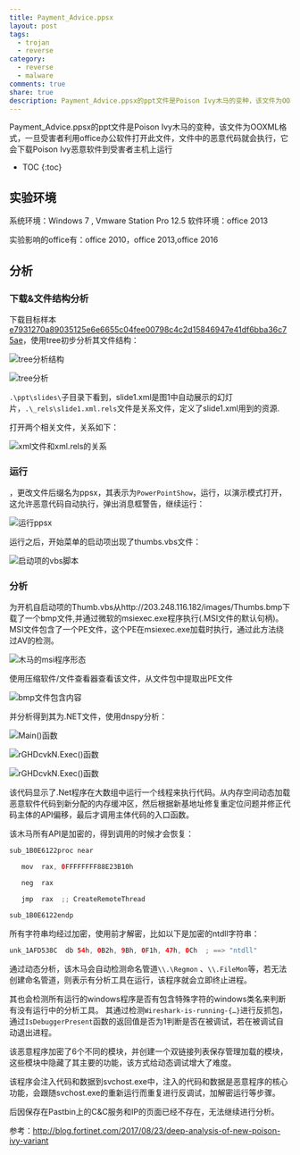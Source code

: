 ```yaml
---
title: Payment_Advice.ppsx
layout: post
tags:
  - trojan
  - reverse
category: 
  - reverse
  - malware
comments: true
share: true
description: Payment_Advice.ppsx的ppt文件是Poison Ivy木马的变种，该文件为OOXML格式，一旦受害者利用office办公软件打开此文件，文件中的恶意代码就会执行，它会下载Poison Ivy恶意软件到受害者主机上运行
---
```

Payment_Advice.ppsx的ppt文件是Poison Ivy木马的变种，该文件为OOXML格式，一旦受害者利用office办公软件打开此文件，文件中的恶意代码就会执行，它会下载Poison Ivy恶意软件到受害者主机上运行

* TOC
{:toc}

<!--more-->

## 实验环境

系统环境：Windows 7 , Vmware Station Pro 12.5 
软件环境：office 2013

实验影响的office有：office 2010，office 2013,office 2016

## 分析

### 下载&文件结构分析

下载目标样本[e7931270a89035125e6e6655c04fee00798c4c2d15846947e41df6bba36c75ae](https://malwr.com/analysis/NmQ3YTY2NmZjZGM2NDEyMzk3YzkxOWQwZTE3ZjE2YjQ/)，使用tree初步分析其文件结构：

![tree分析结构](/img/reverse/trojan/Payment_Advice_ppsx/%E6%96%87%E4%BB%B6%E6%A0%91%E5%BD%A2%E7%BB%93%E6%9E%84.png)

![tree分析](/img/reverse/trojan/Payment_Advice_ppsx/PPSX%E6%96%87%E4%BB%B6%E7%BB%93%E6%9E%84.png)

`.\ppt\slides\`子目录下看到，slide1.xml是图1中自动展示的幻灯片，`.\_rels\slide1.xml.rels`文件是关系文件，定义了slide1.xml用到的资源.

打开两个相关文件，关系如下：

![xml文件和xml.rels的关系](/img/reverse/trojan/Payment_Advice_ppsx/rld2%E4%B8%AD%E7%9A%84%E4%BB%A3%E7%A0%81.png)



### 运行

，更改文件后缀名为ppsx，其表示为`PowerPointShow`，运行，以演示模式打开，这允许恶意代码自动执行，弹出消息框警告，继续运行：

![运行ppsx](/img/reverse/trojan/Payment_Advice_ppsx/Payment_Advice_ppsx%E6%89%93%E5%BC%80.png)

运行之后，开始菜单的启动项出现了thumbs.vbs文件：

![启动项的vbs脚本](/img/reverse/trojan/Payment_Advice_ppsx/%E5%BC%80%E5%A7%8B%E6%96%87%E4%BB%B6%E5%A4%B9%E4%B8%AD%E7%9A%84thumb.vbs%E6%96%87%E4%BB%B6%E5%92%8C%E5%86%85%E5%AE%B9.png)

### 分析

为开机自启动项的Thumb.vbs从http://203.248.116.182/images/Thumbs.bmp下载了一个bmp文件,并通过微软的msiexec.exe程序执行(.MSI文件的默认句柄)。MSI文件包含了一个PE文件，这个PE在msiexec.exe加载时执行，通过此方法绕过AV的检测。

![木马的msi程序形态](/img/reverse/trojan/Payment_Advice_ppsx/msi%E6%96%87%E4%BB%B6.png)

使用压缩软件/文件查看器查看该文件，从文件包中提取出PE文件

![bmp文件包含内容](/img/reverse/trojan/Payment_Advice_ppsx/binwalk%E6%9F%A5%E7%9C%8Bthumbs_bmp%E7%9A%84%E6%96%87%E4%BB%B6%E6%A0%BC%E5%BC%8F.png)

并分析得到其为.NET文件，使用dnspy分析：

![Main()函数](/img/reverse/trojan/Payment_Advice_ppsx/dnspy%E5%8F%8D%E6%B1%87%E7%BC%96%E6%9C%A8%E6%9C%A8%E9%A9%AC1.png)

![rGHDcvkN.Exec()函数](/img/reverse/trojan/Payment_Advice_ppsx/dnspy%E5%8F%8D%E6%B1%87%E7%BC%96%E6%9C%A8%E6%9C%A8%E9%A9%AC2.png)

![rGHDcvkN.Exec()函数](/img/reverse/trojan/Payment_Advice_ppsx/dnspy%E5%8F%8D%E6%B1%87%E7%BC%96%E6%9C%A8%E6%9C%A8%E9%A9%AC1.png)

该代码显示了.Net程序在大数组中运行一个线程来执行代码。从内存空间动态加载恶意软件代码到新分配的内存缓冲区，然后根据新基地址修复重定位问题并修正代码主体的API偏移，最后才调用主体代码的入口函数。

该木马所有API是加密的，得到调用的时候才会恢复：

```java
sub_1B0E6122proc near      

   mov  rax, 0FFFFFFFF88E23B10h

   neg  rax

   jmp  rax  ;; CreateRemoteThread

sub_1B0E6122endp
```

所有字符串均经过加密，使用前才解密，比如以下是加密的ntdll字符串：

```java
unk_1AFD538C  db 54h, 0B2h, 9Bh, 0F1h, 47h, 0Ch  ; ==> "ntdll"
```

通过动态分析，该木马会自动检测命名管道`\\.\Regmon` 、`\\.FileMon`等，若无法创建命名管道，则表示有分析工具在运行，该程序就会立即终止进程。

其也会检测所有运行的windows程序是否有包含特殊字符的windows类名来判断有没有运行中的分析工具。
其通过检测`Wireshark-is-running-{…}`进行反抓包，通过`IsDebuggerPresent`函数的返回值是否为1判断是否在被调试，若在被调试自动退出进程。

该恶意程序加密了6个不同的模块，并创建一个双链接列表保存管理加载的模块，这些模块中隐藏了其主要的功能，该方式给动态调试增大了难度。

该程序会注入代码和数据到svchost.exe中，注入的代码和数据是恶意程序的核心功能，会跟随svchost.exe的重新运行而重复进行反调试，加解密运行等步骤。

后因保存在Pastbin上的C&C服务和IP的页面已经不存在，无法继续进行分析。


参考：http://blog.fortinet.com/2017/08/23/deep-analysis-of-new-poison-ivy-variant